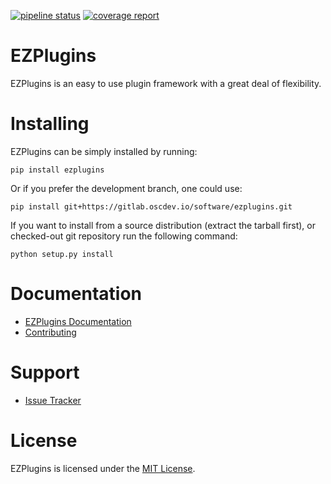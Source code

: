 [![pipeline status](https://gitlab.oscdev.io/software/ezplugins/badges/master/pipeline.svg)](https://gitlab.oscdev.io/software/ezplugins/commits/master)
[![coverage report](https://gitlab.oscdev.io/software/ezplugins/badges/master/coverage.svg)](https://gitlab.oscdev.io/software/ezplugins/commits/master)

# EZPlugins

EZPlugins is an easy to use plugin framework with a great deal of flexibility.


# Installing

EZPlugins can be simply installed by running:

    pip install ezplugins

Or if you prefer the development branch, one could use:

    pip install git+https://gitlab.oscdev.io/software/ezplugins.git

If you want to install from a source distribution (extract the tarball first), or checked-out git repository run the following
command:

    python setup.py install


# Documentation

  * [EZPlugins Documentation](https://software.pages.oscdev.io/ezplugins)
  * [Contributing](https://gitlab.oscdev.io/oscdev/contributing/-/blob/master/README.md)

# Support

  * [Issue Tracker](https://gitlab.oscdev.io/software/ezplugins)


# License

EZPlugins is licensed under the [MIT License](LICENSE).
